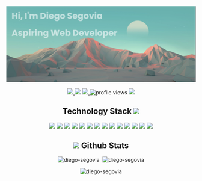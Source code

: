 <img src="banner.png">
<p align="center">
  <a href="https://www.linkedin.com/in/diego-segovia-ayala" target="_blank">
    <img src="https://img.shields.io/badge/-Diego Segovia-blue?style=flat&logo=Linkedin&logoColor=white&link=https://www.linkedin.com/in/diego-segovia-ayala">
  </a>
  <img src="https://img.shields.io/github/followers/Diego-Segovia?label=follow&style=social">
  <a href="https://github.com/Diego-Segovia?tab=repositories">
    <img src="https://img.shields.io/badge/Repositories-12-green">
  </a>
  <img src="https://komarev.com/ghpvc/?username=Diego-Segovia&label=Profile%20views&color=0e75b6&style=flat" alt="profile views" />
   <a href="https://diego-segovia.github.io/resume/segovia_diego_resume.pdf" target="_blank">
     <img src="https://img.shields.io/badge/-Resume-informational?style=flat&logo=BookStack&logoColor=white&link=https://diego-segovia.github.io/resume/segovia_diego_resume.pdf">
  </a>
</p>
<h2 align="center">Technology Stack <img src="https://media4.giphy.com/media/90EOT1pnHrxr1GAoSR/giphy.gif?cid=ecf05e47onmbigzxaz436jti2ntzzg83n91218rvw89qaog3&rid=giphy.gif&ct=s" width="120"></h2>

<p align="center">
  <img src="https://img.shields.io/badge/python-3670A0?style=for-the-badge&logo=python&logoColor=ffdd54">
  <img src="https://img.shields.io/badge/javascript-%23323330.svg?style=for-the-badge&logo=javascript&logoColor=%23F7DF1E">
  <img src="https://img.shields.io/badge/java-%23ED8B00.svg?style=for-the-badge&logo=java&logoColor=white">
  <img src="https://img.shields.io/badge/node.js-6DA55F?style=for-the-badge&logo=node.js&logoColor=white">
  <img src="https://img.shields.io/badge/html5-%23E34F26.svg?style=for-the-badge&logo=html5&logoColor=white">
  <img src="https://img.shields.io/badge/css3-%231572B6.svg?style=for-the-badge&logo=css3&logoColor=white">
  <img src="https://img.shields.io/badge/bootstrap-%23563D7C.svg?style=for-the-badge&logo=bootstrap&logoColor=white">
  <img src="https://img.shields.io/badge/django-%23092E20.svg?style=for-the-badge&logo=django&logoColor=white">
  <img src="https://img.shields.io/badge/react-%2320232a.svg?style=for-the-badge&logo=react&logoColor=%2361DAFB">
  <img src="https://img.shields.io/badge/chart.js-F5788D.svg?style=for-the-badge&logo=chart.js&logoColor=white">
  <img src="https://img.shields.io/badge/postgres-%23316192.svg?style=for-the-badge&logo=postgresql&logoColor=white">
  <img src="https://img.shields.io/badge/Sequelize-52B0E7?style=for-the-badge&logo=Sequelize&logoColor=white">
  <img src="https://img.shields.io/badge/git-%23F05033.svg?style=for-the-badge&logo=git&logoColor=white">
  <img src="https://img.shields.io/badge/github-%23121011.svg?style=for-the-badge&logo=github&logoColor=white">
</p>

<h2 align="center">
  <img src="https://media1.giphy.com/media/RVWSqOsgDAq0W3051o/giphy.gif?cid=ecf05e47r2921s3tijvgzdvc78gs9nmdcy60ogx26ixu878l&rid=giphy.gif&ct=s" width="120"> Github Stats
</h2>
<p align="center"><img src="https://github-readme-stats.vercel.app/api/top-langs?username=diego-segovia&show_icons=true&locale=en&layout=compact&theme=dark" alt="diego-segovia" />&nbsp;&nbsp;<img src="https://github-readme-stats.vercel.app/api?username=diego-segovia&show_icons=true&locale=en&theme=dark" width="395" alt="diego-segovia"/></p>

<div align="center"><img src="https://github-readme-streak-stats.herokuapp.com/?user=diego-segovia&theme=dark&fire=FF2D2D&ring=DDDDDD&currStreakLabel=FF0000" alt="diego-segovia" /></div>
